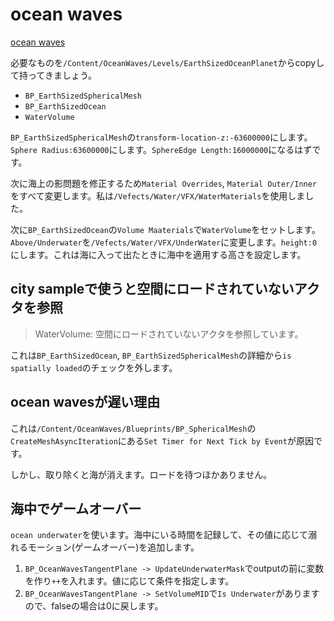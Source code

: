 # ocean waves

[ocean waves](https://www.unrealengine.com/marketplace/ja/product/ocean-waves)

必要なものを`/Content/OceanWaves/Levels/EarthSizedOceanPlanet`からcopyして持ってきましょう。

- `BP_EarthSizedSphericalMesh`
- `BP_EarthSizedOcean`
- `WaterVolume`

`BP_EarthSizedSphericalMesh`の`transform-location-z:-63600000`にします。`Sphere Radius:63600000`にします。`SphereEdge Length:16000000`になるはずです。

次に海上の影問題を修正するため`Material Overrides`, `Material Outer/Inner`をすべて変更します。私は`/Vefects/Water/VFX/WaterMaterials`を使用しました。

次に`BP_EarthSizedOcean`の`Volume Maaterials`で`WaterVolume`をセットします。`Above/Underwater`を`/Vefects/Water/VFX/UnderWater`に変更します。`height:0`にします。これは海に入って出たときに海中を適用する高さを設定します。

## city sampleで使うと空間にロードされていないアクタを参照

> WaterVolume: 空間にロードされていないアクタを参照しています。

これは`BP_EarthSizedOcean`, `BP_EarthSizedSphericalMesh`の詳細から`is spatially loaded`のチェックを外します。

## ocean wavesが遅い理由

これは`/Content/OceanWaves/Blueprints/BP_SphericalMesh`の`CreateMeshAsyncIteration`にある`Set Timer for Next Tick by Event`が原因です。

しかし、取り除くと海が消えます。ロードを待つほかありません。

## 海中でゲームオーバー

`ocean underwater`を使います。海中にいる時間を記録して、その値に応じて溺れるモーション(ゲームオーバー)を追加します。

1. `BP_OceanWavesTangentPlane -> UpdateUnderwaterMask`でoutputの前に変数を作り`++`を入れます。値に応じて条件を指定します。
2. `BP_OceanWavesTangentPlane -> SetVolumeMID`で`Is Underwater`がありますので、falseの場合は0に戻します。

